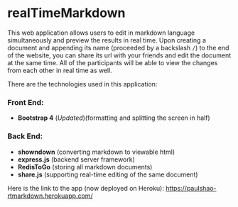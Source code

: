 # realTimeMarkdown

This web application allows users to edit in markdown language simultaneously and preview the results in real time. Upon creating a document and appending its name (proceeded by a backslash `/`) to the end of the website, you can share its url with your friends and edit the document at the same time. All of the participants will be able to view the changes from each other in real time as well.

There are the technologies used in this application:

### Front End:
* **Bootstrap 4** (_Updated_)(formatting and splitting the screen in half)

### Back End:
* **showndown** (converting markdown to viewable html)
* **express.js** (backend server framework)
* **RedisToGo** (storing all markdown documents)
* **share.js** (supporting real-time editing of the same document)

Here is the link to the app (now deployed on Heroku):
https://paulshao-rtmarkdown.herokuapp.com/
